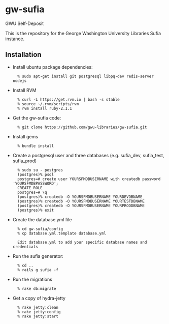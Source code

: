 gw-sufia
========

GWU Self-Deposit

This is the repository for the George Washington University Libraries Sufia instance.


Installation
------------

* Install ubuntu package dependencies:
        
        % sudo apt-get install git postgresql libpq-dev redis-server nodejs

* Install RVM

        % curl -L https://get.rvm.io | bash -s stable
        % source ~/.rvm/scripts/rvm
        % rvm install ruby-2.1.1
        
       
* Get the gw-sufia code:

        % git clone https://github.com/gwu-libraries/gw-sufia.git
        
* Install gems

        % bundle install
        
* Create a postgresql user and three databases (e.g. sufia_dev, sufia_test, sufia_prod)

        % sudo su - postgres
        (postgres)% psql
        postgres=# create user YOURSFMDBUSERNAME with createdb password 'YOURSFMDBPASSWORD';
        CREATE ROLE
        postgres=# \q
        (postgres)% createdb -O YOURSFMDBUSERNAME YOURDEVDBNAME
        (postgres)% createdb -O YOURSFMDBUSERNAME YOURTESTDBNAME
        (postgres)% createdb -O YOURSFMDBUSERNAME YOURPRODDBNAME
        (postgres)% exit

* Create the database.yml file

        % cd gw-sufia/config
        % cp database.yml.template database.yml
        
        Edit database.yml to add your specific database names and credentials
        
* Run the sufia generator:

        % cd ..
        % rails g sufia -f
        
* Run the migrations

        % rake db:migrate

* Get a copy of hydra-jetty

        % rake jetty:clean
        % rake jetty:config
        % rake jetty:start


        
